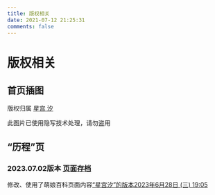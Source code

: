 ```yaml
---
title: 版权相关
date: 2021-07-12 21:25:31
comments: false
---
```

# 版权相关

## 首页插图
版权归属 [星宫 汐](https://link.hosimiyasio.com/?target=https://space.bilibili.com/402417817)

此图片已使用隐写技术处理，请勿盗用
## “历程”页
### 2023.07.02版本 [页面存档](../archive-page/20230702-timeline)
修改、使用了萌娘百科页面内容[“星宫汐”的版本2023年6月28日 (三) 19:05](https://zh.moegirl.org.cn/index.php?title=%E6%98%9F%E5%AE%AB%E6%B1%90&oldid=6924571) 